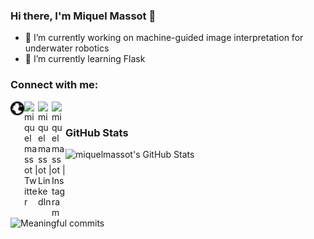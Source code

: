 ### Hi there, I'm Miquel Massot 👋 

- 🔭 I’m currently working on machine-guided image interpretation for underwater robotics
- 🌱 I’m currently learning Flask

### Connect with me:

[<img align="left" alt="miquelmassot.com" width="22px" src="https://raw.githubusercontent.com/iconic/open-iconic/master/svg/globe.svg" />][website]
[<img align="left" alt="miquelmassot | Twitter" width="22px" src="https://cdn.jsdelivr.net/npm/simple-icons@v3/icons/twitter.svg" />][twitter]
[<img align="left" alt="miquelmassot | LinkedIn" width="22px" src="https://cdn.jsdelivr.net/npm/simple-icons@v3/icons/linkedin.svg" />][linkedin]
[<img align="left" alt="miquelmassot | Instagram" width="22px" src="https://cdn.jsdelivr.net/npm/simple-icons@v3/icons/instagram.svg" />][instagram]

<br>

### GitHub Stats 
<img align="left" alt="miquelmassot's GitHub Stats" src="https://github-readme-stats.vercel.app/api?username=miquelmassot" />


<br>

<img align="left" alt="Meaningful commits" width="500" src="https://pbs.twimg.com/media/Egy4eiVUMAAKYSa?format=png&name=900x900" />





[website]: https://www.miquelmassot.com
[twitter]: https://twitter.com/resisteix
[instagram]: https://www.instagram.com/resisteix/
[linkedin]: https://www.linkedin.com/in/miquelmassot/
